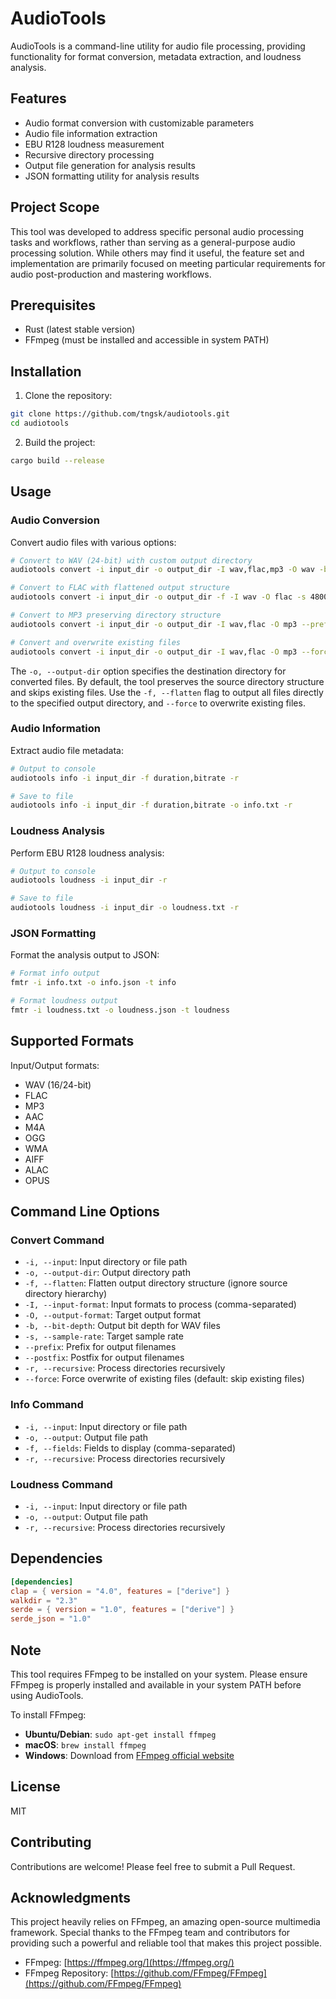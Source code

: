 # AudioTools

AudioTools is a command-line utility for audio file processing, providing functionality for format conversion, metadata extraction, and loudness analysis.

## Features

- Audio format conversion with customizable parameters
- Audio file information extraction
- EBU R128 loudness measurement
- Recursive directory processing
- Output file generation for analysis results
- JSON formatting utility for analysis results

## Project Scope

This tool was developed to address specific personal audio processing tasks and workflows, rather than serving as a general-purpose audio processing solution. While others may find it useful, the feature set and implementation are primarily focused on meeting particular requirements for audio post-production and mastering workflows.

## Prerequisites

- Rust (latest stable version)
- FFmpeg (must be installed and accessible in system PATH)

## Installation

1. Clone the repository:
```bash
git clone https://github.com/tngsk/audiotools.git
cd audiotools
```

2. Build the project:
```bash
cargo build --release
```

## Usage

### Audio Conversion

Convert audio files with various options:

```bash
# Convert to WAV (24-bit) with custom output directory
audiotools convert -i input_dir -o output_dir -I wav,flac,mp3 -O wav -b 24 -r

# Convert to FLAC with flattened output structure
audiotools convert -i input_dir -o output_dir -f -I wav -O flac -s 48000 -r

# Convert to MP3 preserving directory structure
audiotools convert -i input_dir -o output_dir -I wav,flac -O mp3 --prefix "processed_" --postfix "_320k" -r

# Convert and overwrite existing files
audiotools convert -i input_dir -o output_dir -I wav,flac -O mp3 --force
```

The `-o, --output-dir` option specifies the destination directory for converted files. By default, the tool preserves the source directory structure and skips existing files. Use the `-f, --flatten` flag to output all files directly to the specified output directory, and `--force` to overwrite existing files.

### Audio Information

Extract audio file metadata:

```bash
# Output to console
audiotools info -i input_dir -f duration,bitrate -r

# Save to file
audiotools info -i input_dir -f duration,bitrate -o info.txt -r
```

### Loudness Analysis

Perform EBU R128 loudness analysis:

```bash
# Output to console
audiotools loudness -i input_dir -r

# Save to file
audiotools loudness -i input_dir -o loudness.txt -r
```

### JSON Formatting

Format the analysis output to JSON:

```bash
# Format info output
fmtr -i info.txt -o info.json -t info

# Format loudness output
fmtr -i loudness.txt -o loudness.json -t loudness
```

## Supported Formats

Input/Output formats:
- WAV (16/24-bit)
- FLAC
- MP3
- AAC
- M4A
- OGG
- WMA
- AIFF
- ALAC
- OPUS

## Command Line Options

### Convert Command
- `-i, --input`: Input directory or file path
- `-o, --output-dir`: Output directory path
- `-f, --flatten`: Flatten output directory structure (ignore source directory hierarchy)
- `-I, --input-format`: Input formats to process (comma-separated)
- `-O, --output-format`: Target output format
- `-b, --bit-depth`: Output bit depth for WAV files
- `-s, --sample-rate`: Target sample rate
- `--prefix`: Prefix for output filenames
- `--postfix`: Postfix for output filenames
- `-r, --recursive`: Process directories recursively
- `--force`: Force overwrite of existing files (default: skip existing files)

### Info Command
- `-i, --input`: Input directory or file path
- `-o, --output`: Output file path
- `-f, --fields`: Fields to display (comma-separated)
- `-r, --recursive`: Process directories recursively

### Loudness Command
- `-i, --input`: Input directory or file path
- `-o, --output`: Output file path
- `-r, --recursive`: Process directories recursively

## Dependencies

```toml
[dependencies]
clap = { version = "4.0", features = ["derive"] }
walkdir = "2.3"
serde = { version = "1.0", features = ["derive"] }
serde_json = "1.0"
```

## Note

This tool requires FFmpeg to be installed on your system. Please ensure FFmpeg is properly installed and available in your system PATH before using AudioTools.

To install FFmpeg:

- **Ubuntu/Debian**: `sudo apt-get install ffmpeg`
- **macOS**: `brew install ffmpeg`
- **Windows**: Download from [FFmpeg official website](https://ffmpeg.org/download.html)

## License

MIT

## Contributing

Contributions are welcome! Please feel free to submit a Pull Request.

## Acknowledgments

This project heavily relies on FFmpeg, an amazing open-source multimedia framework. Special thanks to the FFmpeg team and contributors for providing such a powerful and reliable tool that makes this project possible.

- FFmpeg: [https://ffmpeg.org/](https://ffmpeg.org/)
- FFmpeg Repository: [https://github.com/FFmpeg/FFmpeg](https://github.com/FFmpeg/FFmpeg)
